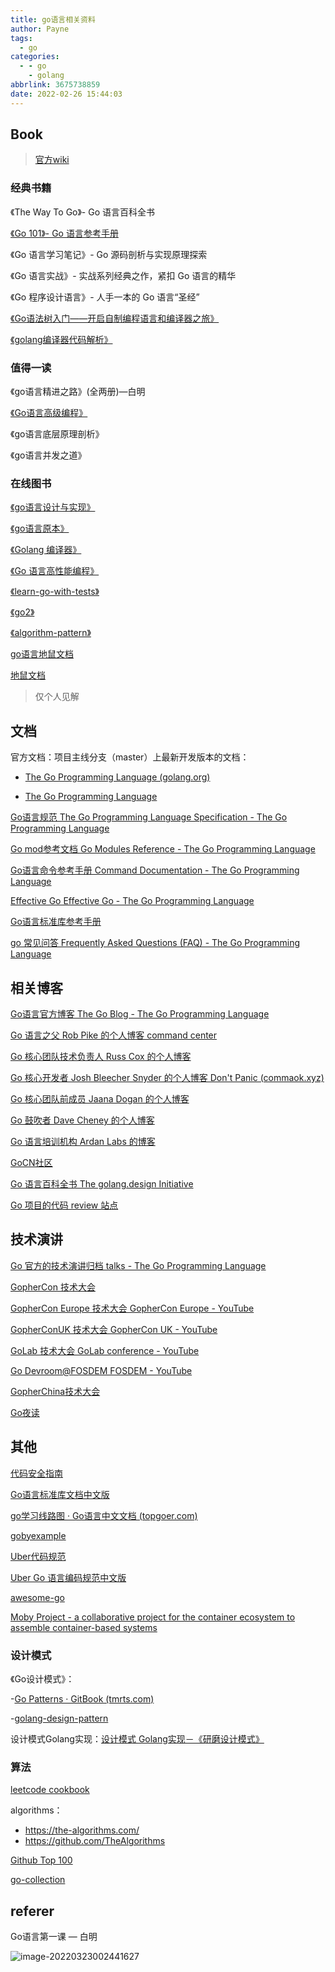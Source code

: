```yaml
---
title: go语言相关资料
author: Payne
tags:
  - go
categories:
  - - go
    - golang
abbrlink: 3675738859
date: 2022-02-26 15:44:03
---
```


## Book

> [官方wiki](https://github.com/golang/go/wiki/Books)

### 经典书籍

《The Way To Go》- Go 语言百科全书

[《Go 101》- Go 语言参考手册](https://go101.org/article/101.html)

《Go 语言学习笔记》- Go 源码剖析与实现原理探索

《Go 语言实战》- 实战系列经典之作，紧扣 Go 语言的精华

《Go 程序设计语言》- 人手一本的 Go 语言“圣经”

[《Go语法树入门——开启自制编程语言和编译器之旅》](https://github.com/chai2010/go-ast-book)

[《golang编译器代码解析》](https://gocompiler.shizhz.me/)

### 值得一读

《go语言精进之路》(全两册)—白明

[《Go语言高级编程》](https://chai2010.cn/advanced-go-programming-book/)

《go语言底层原理剖析》

《go语言并发之道》

### 在线图书

[《go语言设计与实现》](https://draveness.me/golang/)

[《go语言原本》](https://golang.design/under-the-hood/)

[《Golang 编译器》](https://gocompiler.shizhz.me/)

[《Go 语言高性能编程》](https://geektutu.com/post/high-performance-go.html)

[《learn-go-with-tests》](https://quii.gitbook.io/learn-go-with-tests)

[《go2》](https://chai2010.cn/go2-book/)

[《algorithm-pattern》](https://greyireland.gitbook.io/algorithm-pattern/)

[go语言地鼠文档](https://www.topgoer.com/)

[地鼠文档](https://www.topgoer.cn/)


> 仅个人见解

## 文档

官方文档：项目主线分支（master）上最新开发版本的文档：

- [The Go Programming Language (golang.org)](https://tip.golang.org/)

- [The Go Programming Language](https://go.dev/)

[Go语言规范 The Go Programming Language Specification - The Go Programming Language](https://go.dev/ref/spec)

[Go mod参考文档 Go Modules Reference - The Go Programming Language](https://go.dev/ref/mod)

[Go语言命令参考手册 Command Documentation - The Go Programming Language](https://go.dev/doc/cmd)

[Effective Go  Effective Go - The Go Programming Language](https://go.dev/doc/effective_go)

[Go语言标准库参考手册](https://pkg.go.dev)

[go 常见问答 Frequently Asked Questions (FAQ) - The Go Programming Language](https://go.dev/doc/faq)

## 相关博客

[Go语言官方博客 The Go Blog - The Go Programming Language](https://go.dev/blog/)

[Go 语言之父 Rob Pike 的个人博客 command center](https://commandcenter.blogspot.com/)

[Go 核心团队技术负责人 Russ Cox 的个人博客](https://research.swtch.com/)

[Go 核心开发者 Josh Bleecher Snyder 的个人博客 Don't Panic (commaok.xyz)](https://commaok.xyz/)

[Go 核心团队前成员 Jaana Dogan 的个人博客](https://rakyll.org/)

[Go 鼓吹者 Dave Cheney 的个人博客](https://dave.cheney.net/)

[Go 语言培训机构 Ardan Labs 的博客](https://www.ardanlabs.com/blog)

[GoCN社区](https://gocn.vip/)

[Go 语言百科全书 The golang.design Initiative](https://golang.design/)

[Go 项目的代码 review 站点](https://go-review.googlesource.com/)

## 技术演讲

[Go 官方的技术演讲归档 talks - The Go Programming Language](https://go.dev/talks/)

[GopherCon 技术大会](https://www.youtube.com/c/GopherAcademy/playlists)

[GopherCon Europe 技术大会 GopherCon Europe - YouTube](https://www.youtube.com/c/GopherConEurope/playlists)

[GopherConUK 技术大会 GopherCon UK - YouTube](https://www.youtube.com/c/GopherConUK/playlists)

[GoLab 技术大会 GoLab conference - YouTube](https://www.youtube.com/channel/UCMEvzoHTIdZI7IM8LoRbLsQ/playlists)

[Go Devroom@FOSDEM  FOSDEM - YouTube](https://www.youtube.com/user/fosdemtalks/playlists)

[GopherChina技术大会](https://space.bilibili.com/436361287)

[Go夜读](https://space.bilibili.com/326749661)

## 其他

[代码安全指南](https://github.com/Tencent/secguide)

[Go语言标准库文档中文版](https://studygolang.com/pkgdoc)

[go学习线路图 · Go语言中文文档 (topgoer.com)](https://www.topgoer.com/开源/go学习线路图.html)

[gobyexample](https://gobyexample.com/)

[Uber代码规范](https://github.com/uber-go/guide/blob/master/style.md)

[Uber Go 语言编码规范中文版](https://github.com/xxjwxc/uber_go_guide_cn)

[awesome-go](https://github.com/avelino/awesome-go)

[Moby Project - a collaborative project for the container ecosystem to assemble container-based systems](https://github.com/moby/moby)

### 设计模式

《Go设计模式》：

-[Go Patterns · GitBook (tmrts.com)](http://tmrts.com/go-patterns/)

-[golang-design-pattern](https://www.topgoer.cn/docs/golang-design-pattern)

设计模式Golang实现：[设计模式 Golang实现－《研磨设计模式》](https://github.com/senghoo/golang-design-pattern)

### 算法

[leetcode cookbook](https://books.halfrost.com/leetcode/)

algorithms：

- https://the-algorithms.com/
- https://github.com/TheAlgorithms

[Github Top 100](https://api.github.com/search/repositories?q=language:go&per_page=100)

[go-collection](https://github.com/jiujuan/go-collection)

## referer

Go语言第一课 — 白明

![image-20220323002441627](https://tva1.sinaimg.cn/large/e6c9d24egy1h0j4gn2m15j21hc0t3die.jpg)
